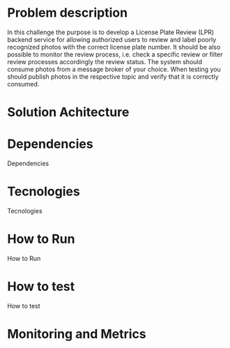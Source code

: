 # Problem description
In this challenge the purpose is to develop a License Plate Review (LPR) backend service for allowing authorized users to review and label poorly recognized photos with the correct license plate number. It should be also possible to monitor the review process, i.e. check a specific review or filter review processes accordingly the review status. The system should consume photos from a message broker of your choice. When testing you should publish photos in the respective topic and verify that it is correctly consumed.
# Solution Achitecture

# Dependencies
Dependencies
# Tecnologies
Tecnologies
# How to Run
How to Run
# How to test
How to test
# Monitoring and Metrics





